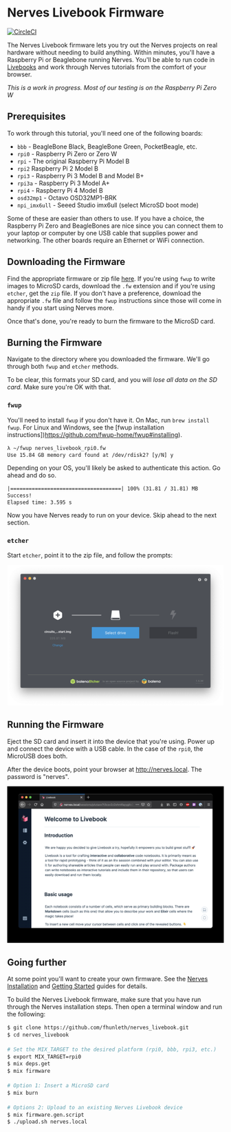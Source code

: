 # Nerves Livebook Firmware

[![CircleCI](https://circleci.com/gh/elixir-circuits/nerves_livebook.svg?style=svg)](https://circleci.com/gh/elixir-circuits/nerves_livebook)

The Nerves Livebook firmware lets you try out the Nerves projects on real
hardware without needing to build anything. Within minutes, you'll have a
Raspberry Pi or Beaglebone running Nerves. You'll be able to run code in
[Livebooks](https://github.com/elixir-nx/livebook) and work through Nerves
tutorials from the comfort of your browser.

*This is a work in progress. Most of our testing is on the Raspberry Pi Zero W*

## Prerequisites

To work through this tutorial, you'll need one of the following boards:

* `bbb` - BeagleBone Black, BeagleBone Green, PocketBeagle, etc.
* `rpi0` - Raspberry Pi Zero or Zero W
* `rpi` - The original Raspberry Pi Model B
* `rpi2` Raspberry Pi 2 Model B
* `rpi3` - Raspberry Pi 3 Model B and Model B+
* `rpi3a` - Raspberry Pi 3 Model A+
* `rpi4` - Raspberry Pi 4 Model B
* `osd32mp1` - Octavo OSD32MP1-BRK
* `npi_imx6ull` - Seeed Studio imx6ull (select MicroSD boot mode)

Some of these are easier than others to use. If you have a choice, the Raspberry
Pi Zero and BeagleBones are nice since you can connect them to your laptop or
computer by one USB cable that supplies power and networking. The other boards
require an Ethernet or WiFi connection.

## Downloading the Firmware

Find the appropriate firmware or zip file
[here](https://github.com/fhunleth/nerves_livebook/releases). If you're using
`fwup` to write images to MicroSD cards, download the `.fw` extension and if
you're using `etcher`, get the `zip` file. If you don't have a preference,
download the appropriate `.fw` file and follow the `fwup` instructions since
those will come in handy if you start using Nerves more.

Once that's done, you're ready to burn the firmware to the MicroSD card.

## Burning the Firmware

Navigate to the directory where you downloaded the firmware. We'll go through
both `fwup` and `etcher` methods.

To be clear, this formats your SD card, and you will *lose all data on the SD
card*. Make sure you're OK with that.

### `fwup`

You'll need to install `fwup` if you don't have it. On Mac, run `brew install
fwup`. For Linux and Windows, see the [fwup installation
instructions])https://github.com/fwup-home/fwup#installing).

```console
λ ~/fwup nerves_livebook_rpi0.fw
Use 15.84 GB memory card found at /dev/rdisk2? [y/N] y
```

Depending on your OS, you'll likely be asked to authenticate this action. Go
ahead and do so.

```console
|====================================| 100% (31.81 / 31.81) MB
Success!
Elapsed time: 3.595 s
```

Now you have Nerves ready to run on your device. Skip ahead to the next
section.

### `etcher`

Start `etcher`, point it to the zip file, and follow the prompts:

![etcher screenshot](assets/etcher.png)

## Running the Firmware

Eject the SD card and insert it into the device that you're using. Power up and
connect the device with a USB cable. In the case of the `rpi0`, the MicroUSB
does both.

After the device boots, point your browser at http://nerves.local. The password
is "nerves".

![Livebook screenshot](assets/livebook.jpg)

## Going further

At some point you'll want to create your own firmware. See the [Nerves
Installation](https://hexdocs.pm/nerves/installation.html) and [Getting
Started](https://hexdocs.pm/nerves/getting-started.html) guides for details.

To build the Nerves Livebook firmware, make sure that you have run
through the Nerves installation steps. Then open a terminal window and run the
following:

```sh
$ git clone https://github.com/fhunleth/nerves_livebook.git
$ cd nerves_livebook

# Set the MIX_TARGET to the desired platform (rpi0, bbb, rpi3, etc.)
$ export MIX_TARGET=rpi0
$ mix deps.get
$ mix firmware

# Option 1: Insert a MicroSD card
$ mix burn

# Options 2: Upload to an existing Nerves Livebook device
$ mix firmware.gen.script
$ ./upload.sh nerves.local
```
